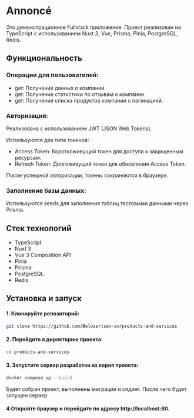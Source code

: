 # Annoncé

Это демонстрационное Fullstack приложение. Проект реализован на TypeScript с использованием 
Nuxt 3, Vue, Prisma, Pinia, PostgreSQL, Redis.

## Функциональность

### Операции для пользователей:

- get: Получение данных о компании.
- get: Получение статистики по отзывам о компании.
- get: Получение списка продуктов компании с пагинацией.

### Авторизация:

Реализована с использованием JWT (JSON Web Tokens).

Используются два типа токенов:

- Access Token: Короткоживущий токен для доступа к защищенным ресурсам.
- Refresh Token: Долгоживущий токен для обновления Access Token.

После успешной авторизации, токены сохраняются в браузере.

### Заполнение базы данных:

Используются seeds для заполнения таблиц тестовыми данными через Prisma.

## Стек технологий

- TypeScript
- Nuxt 3
- Vue 3 Composition API
- Pinia
- Prisma
- PostgreSQL
- Redis

## Установка и запуск

####  1. Клонируйте репозиторий:
   ```bash
   git clone https://github.com/Belozertsev-av/products-and-services
   ```

#### 2. Перейдите в директорию проекта:

```bash
cd products-and-services
```

#### 3. Запустите сервер разработки из корня проекта:

```bash
docker compose up --build
```

Будет собран проект, выполнены миграции и сидинг. После чего будет запущен сервер.

#### 4.Откройте браузер и перейдите по адресу http://localhost:80.